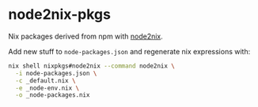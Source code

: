 # node2nix-pkgs

Nix packages derived from npm with [node2nix](https://github.com/svanderburg/node2nix).

Add new stuff to `node-packages.json` and regenerate nix expressions with:

```bash
nix shell nixpkgs#node2nix --command node2nix \
  -i node-packages.json \
  -c _default.nix \
  -e _node-env.nix \
  -o _node-packages.nix
```